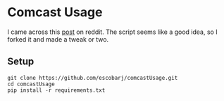 # Comcast Usage

I came across this [post](https://www.reddit.com/r/Python/comments/3puhp2/do_you_have_comcastxfinity_use_my_script_to_check/) on reddit. The script seems like a good idea, so I forked it and made a tweak or two.

## Setup

	git clone https://github.com/escobarj/comcastUsage.git
	cd comcastUsage
	pip install -r requirements.txt